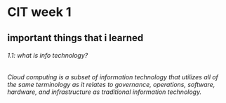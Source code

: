 # CIT week 1 
## important things that i learned 
###### 1.1: what is info technology?
_Cloud computing is a subset of information technology that utilizes all of the same terminology as it relates to governance, operations, software, hardware, and infrastructure as traditional information technology._

